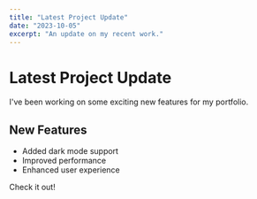 ```yaml
---
title: "Latest Project Update"
date: "2023-10-05"
excerpt: "An update on my recent work."
---
```


# Latest Project Update

I've been working on some exciting new features for my portfolio.

## New Features

- Added dark mode support
- Improved performance
- Enhanced user experience

Check it out!

